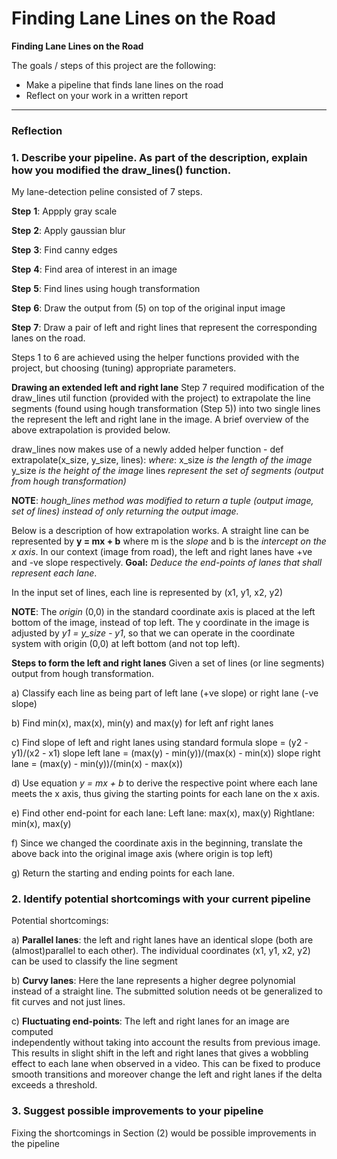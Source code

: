 # **Finding Lane Lines on the Road** 

**Finding Lane Lines on the Road**

The goals / steps of this project are the following:
* Make a pipeline that finds lane lines on the road
* Reflect on your work in a written report


[//]: # (Image References)

[image1]: ./examples/grayscale.jpg "Grayscale"

---

### Reflection

### 1. Describe your pipeline. As part of the description, explain how you modified the draw_lines() function.

My lane-detection peline consisted of 7 steps. 

__Step__ __1__: Appply gray scale
 
__Step__ __2__: Apply gaussian blur

__Step__ __3__: Find canny edges

__Step__ __4__: Find area of interest in an image

__Step__ __5__: Find lines using hough transformation

__Step__ __6__: Draw the output from (5) on top of the original input image

__Step__ __7__: Draw a pair of left and right lines that represent the corresponding lanes on the road.


Steps 1 to 6 are achieved using the helper functions provided with the project, but
choosing (tuning) appropriate parameters.

__Drawing an extended left and right lane__
Step 7 required modification of the draw_lines util function (provided with the project) to extrapolate the line segments (found using hough transformation (Step 5)) into two single lines the represent the left and right lane in the image.
A brief overview of the above extrapolation is provided below.

draw_lines now makes use of a newly added helper function - 
def extrapolate(x_size, y_size, lines):
_where_:
x_size _is the length of the image_
y_size _is the height of the image_
lines _represent the set of segments (output from hough transformation)_

__NOTE__: _hough_lines method was modified to return a tuple (output image, set of lines) instead of only returning the output image._

Below is a description of how extrapolation works.
A straight line can be represented by __y = mx + b__ where m is the _slope_ and b 
is the _intercept on the x axis_. In our context (image from road), the left and
right lanes have +ve and -ve slope respectively. 
__Goal:__ _Deduce the end-points of lanes that shall represent each lane_.

In the input set of lines, each line is represented by (x1, y1, x2, y2)

__NOTE__: The _origin_ (0,0) in the standard coordinate axis is placed at the left bottom of the image, instead of top left. The y coordinate in the image is adjusted by _y1 = y_size - y1_, so that we can operate in the coordinate system with origin (0,0) at left bottom (and not top left). 

__Steps to form the left and right lanes__
Given a set of lines (or line segments) output from hough transformation.

a) Classify each line as being part of left lane (+ve slope) or right lane (-ve slope)

b) Find min(x), max(x), min(y) and max(y) for left anf right lanes

c) Find slope of left and right lanes using standard formula 
    slope = (y2 - y1)/(x2 - x1) 
    slope left lane = (max(y) - min(y))/(max(x) - min(x))
    slope right lane = (max(y) - min(y))/(min(x) - max(x))
    
d) Use equation _y = mx + b_ to derive the respective point where each lane meets the x axis, thus giving the starting points for each lane on the x axis.

e) Find other end-point for each lane:
    Left lane: max(x), max(y)
    Rightlane: min(x), max(y)    
    
f) Since we changed the coordinate axis in the beginning, translate the above back into the original image axis (where origin is top left)

g) Return the starting and ending points for each lane. 


### 2. Identify potential shortcomings with your current pipeline

Potential shortcomings:

a) __Parallel lanes__: the left and right lanes have an identical slope (both are (almost)parallel to each other). The individual coordinates (x1, y1, x2, y2) can be used to classify the line segment
    
b) __Curvy lanes__: Here the lane represents a higher degree polynomial instead of a straight line. The submitted solution needs ot be generalized to fit curves and not just lines. 

c) __Fluctuating end-points__: The left and right lanes for an image are computed  
    independently without taking into account the results from previous image. 
    This results in slight shift in the left and right lanes that gives a wobbling 
    effect to each lane when observed in a video. This can be fixed to produce 
    smooth transitions and moreover change the left and right lanes if the delta
    exceeds a threshold.       


### 3. Suggest possible improvements to your pipeline

Fixing the shortcomings in Section (2) would be possible improvements in the pipeline